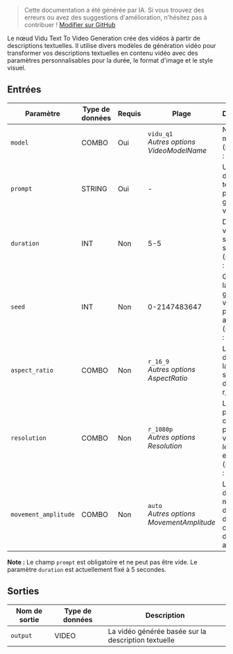 > Cette documentation a été générée par IA. Si vous trouvez des erreurs ou avez des suggestions d'amélioration, n'hésitez pas à contribuer ! [Modifier sur GitHub](https://github.com/Comfy-Org/embedded-docs/blob/main/comfyui_embedded_docs/docs/ViduTextToVideoNode/fr.md)

Le nœud Vidu Text To Video Generation crée des vidéos à partir de descriptions textuelles. Il utilise divers modèles de génération vidéo pour transformer vos descriptions textuelles en contenu vidéo avec des paramètres personnalisables pour la durée, le format d'image et le style visuel.

## Entrées

| Paramètre | Type de données | Requis | Plage | Description |
|-----------|-----------|----------|-------|-------------|
| `model` | COMBO | Oui | `vidu_q1`<br>*Autres options VideoModelName* | Nom du modèle (par défaut : vidu_q1) |
| `prompt` | STRING | Oui | - | Une description textuelle pour la génération vidéo |
| `duration` | INT | Non | 5-5 | Durée de la vidéo de sortie en secondes (par défaut : 5) |
| `seed` | INT | Non | 0-2147483647 | Graine pour la génération vidéo (0 pour aléatoire) (par défaut : 0) |
| `aspect_ratio` | COMBO | Non | `r_16_9`<br>*Autres options AspectRatio* | Le format d'image de la vidéo de sortie (par défaut : r_16_9) |
| `resolution` | COMBO | Non | `r_1080p`<br>*Autres options Resolution* | Les valeurs prises en charge peuvent varier selon le modèle et la durée (par défaut : r_1080p) |
| `movement_amplitude` | COMBO | Non | `auto`<br>*Autres options MovementAmplitude* | L'amplitude du mouvement des objets dans le cadre (par défaut : auto) |

**Note :** Le champ `prompt` est obligatoire et ne peut pas être vide. Le paramètre `duration` est actuellement fixé à 5 secondes.

## Sorties

| Nom de sortie | Type de données | Description |
|-------------|-----------|-------------|
| `output` | VIDEO | La vidéo générée basée sur la description textuelle |
